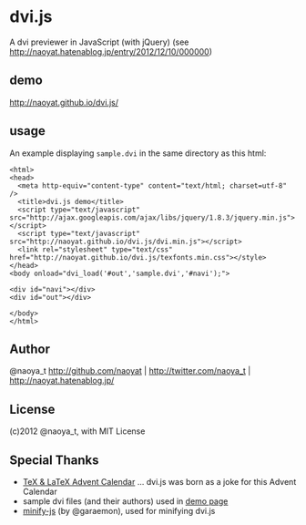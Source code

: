 # dvi.js

A dvi previewer in JavaScript (with jQuery)
(see http://naoyat.hatenablog.jp/entry/2012/12/10/000000)

## demo

http://naoyat.github.io/dvi.js/

## usage

An example displaying `sample.dvi` in the same directory as this html:

```
<html>
<head>
  <meta http-equiv="content-type" content="text/html; charset=utf-8" />
  <title>dvi.js demo</title>
  <script type="text/javascript" src="http://ajax.googleapis.com/ajax/libs/jquery/1.8.3/jquery.min.js"></script>
  <script type="text/javascript" src="http://naoyat.github.io/dvi.js/dvi.min.js"></script>
  <link rel="stylesheet" type="text/css" href="http://naoyat.github.io/dvi.js/texfonts.min.css"></style>
</head>
<body onload="dvi_load('#out','sample.dvi','#navi');">

<div id="navi"></div>
<div id="out"></div>

</body>
</html>
```



## Author

@naoya_t
http://github.com/naoyat | http://twitter.com/naoya_t | http://naoyat.hatenablog.jp/

## License

(c)2012 @naoya_t, with MIT License

## Special Thanks

* [TeX & LaTeX Advent Calendar](http://atnd.org/events/34318) ... dvi.js was born as a joke for this Advent Calendar
* sample dvi files (and their authors) used in [demo page](http://naoyat.github.io/dvi.js/)
* [minify-js](https://github.com/garaemon/minify-js) (by @garaemon), used for minifying dvi.js

